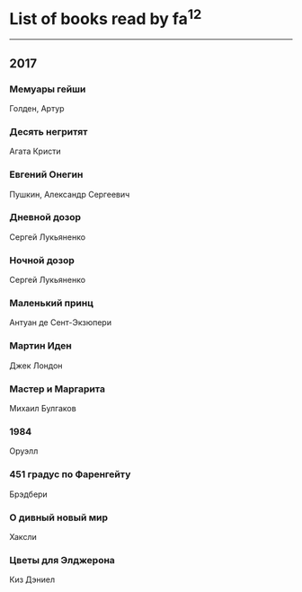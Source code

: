 # List of books read by fa<sup>12</sup>
---

## 2017

### Мемуары гейши
Голден, Артур


### Десять негритят
Агата Кристи


### Евгений Онегин
Пушкин, Александр Сергеевич


### Дневной дозор
Сергей Лукьяненко


### Ночной дозор
Сергей Лукьяненко


### Маленький принц
Антуан де Сент-Экзюпери


### Мартин Иден
Джек Лондон


### Мастер и Маргарита
Михаил Булгаков


### 1984
Оруэлл


### 451 градус по Фаренгейту
Брэдбери


### О дивный новый мир
Хаксли


### Цветы для Элджерона
Киз Дэниел



